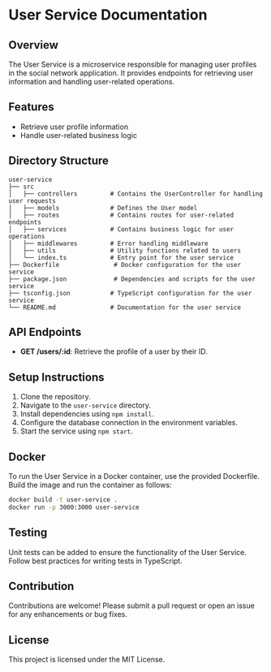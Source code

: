 # User Service Documentation

## Overview
The User Service is a microservice responsible for managing user profiles in the social network application. It provides endpoints for retrieving user information and handling user-related operations.

## Features
- Retrieve user profile information
- Handle user-related business logic

## Directory Structure
```
user-service
├── src
│   ├── controllers         # Contains the UserController for handling user requests
│   ├── models              # Defines the User model
│   ├── routes              # Contains routes for user-related endpoints
│   ├── services            # Contains business logic for user operations
│   ├── middlewares         # Error handling middleware
│   ├── utils               # Utility functions related to users
│   └── index.ts            # Entry point for the user service
├── Dockerfile               # Docker configuration for the user service
├── package.json             # Dependencies and scripts for the user service
├── tsconfig.json           # TypeScript configuration for the user service
└── README.md               # Documentation for the user service
```

## API Endpoints
- **GET /users/:id**: Retrieve the profile of a user by their ID.

## Setup Instructions
1. Clone the repository.
2. Navigate to the `user-service` directory.
3. Install dependencies using `npm install`.
4. Configure the database connection in the environment variables.
5. Start the service using `npm start`.

## Docker
To run the User Service in a Docker container, use the provided Dockerfile. Build the image and run the container as follows:
```bash
docker build -t user-service .
docker run -p 3000:3000 user-service
```

## Testing
Unit tests can be added to ensure the functionality of the User Service. Follow best practices for writing tests in TypeScript.

## Contribution
Contributions are welcome! Please submit a pull request or open an issue for any enhancements or bug fixes.

## License
This project is licensed under the MIT License.